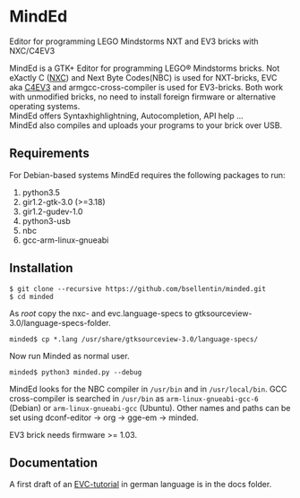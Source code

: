 # MindEd
Editor for programming LEGO Mindstorms NXT and EV3 bricks with NXC/C4EV3

MindEd is a GTK+ Editor for programming LEGO:registered: Mindstorms bricks.
Not eXactly C ([NXC](http://bricxcc.sourceforge.net)) and Next Byte Codes(NBC)
is used for NXT-bricks, EVC aka [C4EV3](https://github.com/c4ev3) and
armgcc-cross-compiler is used for EV3-bricks. Both work with unmodified bricks,
no need to install foreign firmware or alternative operating systems.  
MindEd offers Syntaxhighlightning, Autocompletion, API help ...  
MindEd also compiles and uploads your programs to your brick over USB.

## Requirements

For Debian-based systems MindEd requires the following packages to run:

1. python3.5
1. gir1.2-gtk-3.0 (>=3.18)
1. gir1.2-gudev-1.0
1. python3-usb
1. nbc
1. gcc-arm-linux-gnueabi

## Installation

    $ git clone --recursive https://github.com/bsellentin/minded.git
    $ cd minded

As *root* copy the nxc- and evc.language-specs to gtksourceview-3.0/language-specs-folder.

    minded$ cp *.lang /usr/share/gtksourceview-3.0/language-specs/

Now run Minded as normal user.

    minded$ python3 minded.py --debug


MindEd looks for the NBC compiler in `/usr/bin` and in `/usr/local/bin`. GCC cross-compiler is searched
in `/usr/bin` as `arm-linux-gnueabi-gcc-6` (Debian) or `arm-linux-gnueabi-gcc` (Ubuntu). Other
names and paths can be set using dconf-editor -> org -> gge-em -> minded.

EV3 brick needs firmware >= 1.03.

## Documentation

A first draft of an [EVC-tutorial](docs/evc_tutorial.md) in german language is in the docs folder.
